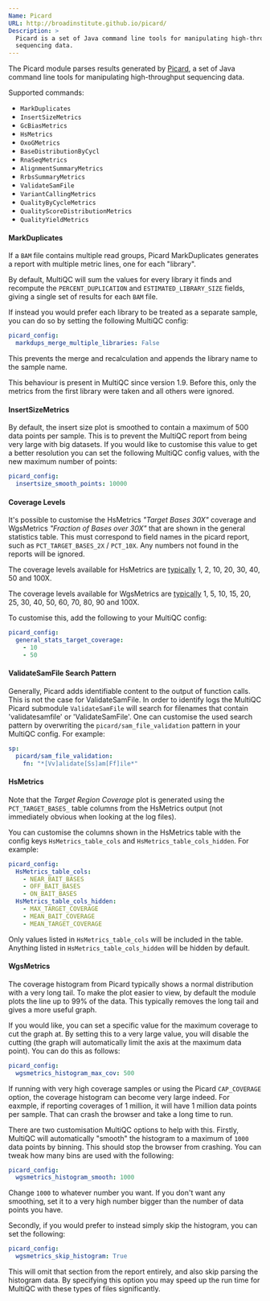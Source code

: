 ```yaml
---
Name: Picard
URL: http://broadinstitute.github.io/picard/
Description: >
  Picard is a set of Java command line tools for manipulating high-throughput
  sequencing data.
---
```


The Picard module parses results generated by
[Picard](http://broadinstitute.github.io/picard/),
a set of Java command line tools for manipulating high-throughput
sequencing data.

Supported commands:

- `MarkDuplicates`
- `InsertSizeMetrics`
- `GcBiasMetrics`
- `HsMetrics`
- `OxoGMetrics`
- `BaseDistributionByCycl`
- `RnaSeqMetrics`
- `AlignmentSummaryMetrics`
- `RrbsSummaryMetrics`
- `ValidateSamFile`
- `VariantCallingMetrics`
- `QualityByCycleMetrics`
- `QualityScoreDistributionMetrics`
- `QualityYieldMetrics`

#### MarkDuplicates

If a `BAM` file contains multiple read groups, Picard MarkDuplicates generates a report
with multiple metric lines, one for each "library".

By default, MultiQC will sum the values for every library it finds and recompute the
`PERCENT_DUPLICATION` and `ESTIMATED_LIBRARY_SIZE` fields, giving a single set of results
for each `BAM` file.

If instead you would prefer each library to be treated as a separate sample, you can do so
by setting the following MultiQC config:

```yaml
picard_config:
  markdups_merge_multiple_libraries: False
```

This prevents the merge and recalculation and appends the library name to the sample name.

This behaviour is present in MultiQC since version 1.9. Before this, only the metrics from the
first library were taken and all others were ignored.

#### InsertSizeMetrics

By default, the insert size plot is smoothed to contain a maximum of 500 data points per sample.
This is to prevent the MultiQC report from being very large with big datasets.
If you would like to customise this value to get a better resolution you can set the following
MultiQC config values, with the new maximum number of points:

```yaml
picard_config:
  insertsize_smooth_points: 10000
```

#### Coverage Levels

It's possible to customise the HsMetrics _"Target Bases 30X"_ coverage and
WgsMetrics _"Fraction of Bases over 30X"_ that are
shown in the general statistics table. This must correspond to field names in the
picard report, such as `PCT_TARGET_BASES_2X` / `PCT_10X`. Any numbers not found in the
reports will be ignored.

The coverage levels available for HsMetrics are
[typically](http://broadinstitute.github.io/picard/picard-metric-definitions.html#HsMetrics)
1, 2, 10, 20, 30, 40, 50 and 100X.

The coverage levels available for WgsMetrics are
[typically](http://broadinstitute.github.io/picard/picard-metric-definitions.html#CollectWgsMetrics.WgsMetrics)
1, 5, 10, 15, 20, 25, 30, 40, 50, 60, 70, 80, 90 and 100X.

To customise this, add the following to your MultiQC config:

```yaml
picard_config:
  general_stats_target_coverage:
    - 10
    - 50
```

#### ValidateSamFile Search Pattern

Generally, Picard adds identifiable content to the output of function calls. This is not the case for ValidateSamFile. In order to identify logs the MultiQC Picard submodule `ValidateSamFile` will search for filenames that contain 'validatesamfile' or 'ValidateSamFile'. One can customise the used search pattern by overwriting the `picard/sam_file_validation` pattern in your MultiQC config. For example:

```yaml
sp:
  picard/sam_file_validation:
    fn: "*[Vv]alidate[Ss]am[Ff]ile*"
```

#### HsMetrics

Note that the _Target Region Coverage_ plot is generated using the `PCT_TARGET_BASES_` table columns from the HsMetrics output (not immediately obvious when looking at the log files).

You can customise the columns shown in the HsMetrics table with the config keys `HsMetrics_table_cols` and `HsMetrics_table_cols_hidden`. For example:

```yaml
picard_config:
  HsMetrics_table_cols:
    - NEAR_BAIT_BASES
    - OFF_BAIT_BASES
    - ON_BAIT_BASES
  HsMetrics_table_cols_hidden:
    - MAX_TARGET_COVERAGE
    - MEAN_BAIT_COVERAGE
    - MEAN_TARGET_COVERAGE
```

Only values listed in `HsMetrics_table_cols` will be included in the table.
Anything listed in `HsMetrics_table_cols_hidden` will be hidden by default.

#### WgsMetrics

The coverage histogram from Picard typically shows a normal distribution with a very long tail.
To make the plot easier to view, by default the module plots the line up to 99% of the data.
This typically removes the long tail and gives a more useful graph.

If you would like, you can set a specific value for the maximum coverage to cut the graph at.
By setting this to a very large value, you will disable the cutting (the graph will automatically
limit the axis at the maximum data point). You can do this as follows:

```yaml
picard_config:
  wgsmetrics_histogram_max_cov: 500
```

If running with very high coverage samples or using the Picard `CAP_COVERAGE` option,
the coverage histogram can become very large indeed. For eaxmple, if reporting coverages of 1 million,
it will have 1 million data points per sample. That can crash the browser and take a long time to run.

There are two customisation MultiQC options to help with this.
Firstly, MultiQC will automatically "smooth" the histogram to a maximum of `1000` data points by binning.
This should stop the browser from crashing. You can tweak how many bins are used with the following:

```yaml
picard_config:
  wgsmetrics_histogram_smooth: 1000
```

Change `1000` to whatever number you want. If you don't want any smoothing, set it to a very high number
bigger than the number of data points you have.

Secondly, if you would prefer to instead simply skip the histogram, you can set the following:

```yaml
picard_config:
  wgsmetrics_skip_histogram: True
```

This will omit that section from the report entirely, and also skip parsing the histogram data.
By specifying this option you may speed up the run time for MultiQC with these types of files
significantly.
